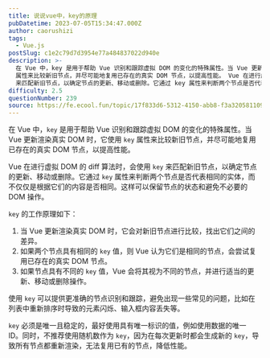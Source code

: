 ```yaml
---
title: 说说vue中，key的原理
pubDatetime: 2023-07-05T15:34:47.000Z
author: caorushizi
tags:
  - Vue.js
postSlug: c1e2c79d7d3954e77a484837022d940e
description: >-
  在 Vue 中，key 是用于帮助 Vue 识别和跟踪虚拟 DOM 的变化的特殊属性。当 Vue 更新渲染真实 DOM 时，它使用 key
  属性来比较新旧节点，并尽可能地复用已存在的真实 DOM 节点，以提高性能。 Vue 在进行虚拟 DOM 的 diff 算法时，会使用 key
  来匹配新旧节点，以确定节点的更新、移动或删除。它通过 key 属性来判断两个节点是否代表相同的实体，而不仅仅是根据它们
difficulty: 2.5
questionNumber: 239
source: https://fe.ecool.fun/topic/17f833d6-5312-4150-abb8-f3a320581109
---
```


在 Vue 中，`key` 是用于帮助 Vue 识别和跟踪虚拟 DOM 的变化的特殊属性。当 Vue 更新渲染真实 DOM 时，它使用 `key` 属性来比较新旧节点，并尽可能地复用已存在的真实 DOM 节点，以提高性能。

Vue 在进行虚拟 DOM 的 diff 算法时，会使用 `key` 来匹配新旧节点，以确定节点的更新、移动或删除。它通过 `key` 属性来判断两个节点是否代表相同的实体，而不仅仅是根据它们的内容是否相同。这样可以保留节点的状态和避免不必要的 DOM 操作。

`key` 的工作原理如下：

1. 当 Vue 更新渲染真实 DOM 时，它会对新旧节点进行比较，找出它们之间的差异。
2. 如果两个节点具有相同的 `key` 值，则 Vue 认为它们是相同的节点，会尝试复用已存在的真实 DOM 节点。
3. 如果节点具有不同的 `key` 值，Vue 会将其视为不同的节点，并进行适当的更新、移动或删除操作。

使用 `key` 可以提供更准确的节点识别和跟踪，避免出现一些常见的问题，比如在列表中重新排序时导致的元素闪烁、输入框内容丢失等。

`key` 必须是唯一且稳定的，最好使用具有唯一标识的值，例如使用数据的唯一 ID。同时，不推荐使用随机数作为 `key`，因为在每次更新时都会生成新的 `key`，导致所有节点都重新渲染，无法复用已有的节点，降低性能。
